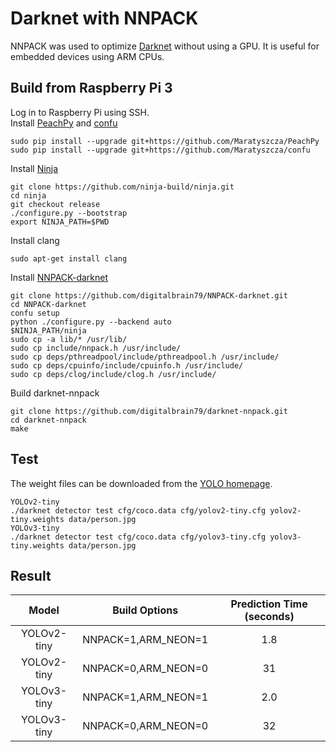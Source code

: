 # Darknet with NNPACK
NNPACK was used to optimize [Darknet](https://github.com/pjreddie/darknet) without using a GPU. It is useful for embedded devices using ARM CPUs.

## Build from Raspberry Pi 3
Log in to Raspberry Pi using SSH.<br/>
Install [PeachPy](https://github.com/Maratyszcza/PeachPy) and [confu](https://github.com/Maratyszcza/confu)
```
sudo pip install --upgrade git+https://github.com/Maratyszcza/PeachPy
sudo pip install --upgrade git+https://github.com/Maratyszcza/confu
```
Install [Ninja](https://ninja-build.org/)
```
git clone https://github.com/ninja-build/ninja.git
cd ninja
git checkout release
./configure.py --bootstrap
export NINJA_PATH=$PWD
```
Install clang
```
sudo apt-get install clang
```
Install [NNPACK-darknet](https://github.com/digitalbrain79/NNPACK-darknet.git)
```
git clone https://github.com/digitalbrain79/NNPACK-darknet.git
cd NNPACK-darknet
confu setup
python ./configure.py --backend auto
$NINJA_PATH/ninja
sudo cp -a lib/* /usr/lib/
sudo cp include/nnpack.h /usr/include/
sudo cp deps/pthreadpool/include/pthreadpool.h /usr/include/
sudo cp deps/cpuinfo/include/cpuinfo.h /usr/include/
sudo cp deps/clog/include/clog.h /usr/include/
```
Build darknet-nnpack
```
git clone https://github.com/digitalbrain79/darknet-nnpack.git
cd darknet-nnpack
make
```

## Test
The weight files can be downloaded from the [YOLO homepage](https://pjreddie.com/darknet/yolo/).
```
YOLOv2-tiny
./darknet detector test cfg/coco.data cfg/yolov2-tiny.cfg yolov2-tiny.weights data/person.jpg
YOLOv3-tiny
./darknet detector test cfg/coco.data cfg/yolov3-tiny.cfg yolov3-tiny.weights data/person.jpg
```
## Result
Model | Build Options | Prediction Time (seconds)
:-:|:-:|:-:
YOLOv2-tiny | NNPACK=1,ARM_NEON=1 | 1.8
YOLOv2-tiny | NNPACK=0,ARM_NEON=0 | 31
YOLOv3-tiny | NNPACK=1,ARM_NEON=1 | 2.0
YOLOv3-tiny | NNPACK=0,ARM_NEON=0 | 32
